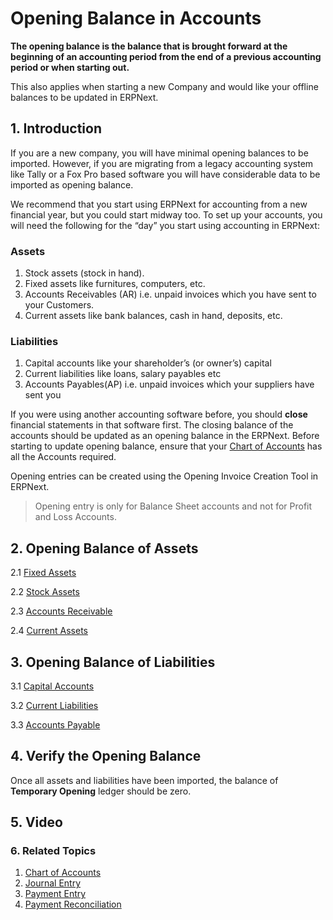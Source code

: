 
# Opening Balance in Accounts



**The opening balance is the balance that is brought forward at the beginning of an accounting period from the end of a previous accounting period or when starting out.**


This also applies when starting a new Company and would like your offline balances to be updated in ERPNext.


## 1. Introduction


If you are a new company, you will have minimal opening balances to be imported. However, if you are migrating from a legacy accounting system like Tally or a Fox Pro based software you will have considerable data to be imported as opening balance.


We recommend that you start using ERPNext for accounting from a new financial year, but you could start midway too. To set up your accounts, you will need the following for the “day” you start using accounting in ERPNext:


### Assets


1. Stock assets (stock in hand).
2. Fixed assets like furnitures, computers, etc.
3. Accounts Receivables (AR) i.e. unpaid invoices which you have sent to your Customers.
4. Current assets like bank balances, cash in hand, deposits, etc.


### Liabilities


1. Capital accounts like your shareholder’s (or owner’s) capital
2. Current liabilities like loans, salary payables etc
3. Accounts Payables(AP) i.e. unpaid invoices which your suppliers have sent you


If you were using another accounting software before, you should **close** financial statements in that software first. The closing balance of the accounts should be updated as an opening balance in the ERPNext. Before starting to update opening balance, ensure that your [Chart of Accounts](/docs/en/accounts/chart-of-accounts) has all the Accounts required.


Opening entries can be created using the Opening Invoice Creation Tool in ERPNext.


> Opening entry is only for Balance Sheet accounts and not for Profit and Loss Accounts.


## 2. Opening Balance of Assets


2.1 [Fixed Assets](/docs/en/accounts/opening-balance/fixed_assets)


2.2 [Stock Assets](/docs/en/stock/opening-stock)


2.3 [Accounts Receivable](/docs/en/accounts/opening-balance/accounts_receivable)


2.4 [Current Assets](/docs/en/accounts/opening-balance/current_assets)


## 3. Opening Balance of Liabilities


3.1 [Capital Accounts](/docs/en/accounts/opening-balance/capital_accounts)


3.2 [Current Liabilities](/docs/en/accounts/opening-balance/current_liabilities)


3.3 [Accounts Payable](/docs/en/accounts/opening-balance/accounts_payable)


## 4. Verify the Opening Balance


Once all assets and liabilities have been imported, the balance of **Temporary Opening** ledger should be zero.


## 5. Video








### 6. Related Topics


1. [Chart of Accounts](/docs/en/accounts/chart-of-accounts)
2. [Journal Entry](/docs/en/accounts/journal-entry)
3. [Payment Entry](/docs/en/accounts/payment-entry)
4. [Payment Reconciliation](/docs/en/accounts/payment-reconciliation)




